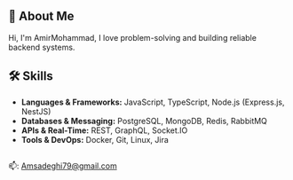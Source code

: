 ## 💫 About Me
 Hi, I'm AmirMohammad, I love problem-solving and building reliable backend systems.


## 🛠️ Skills
* **Languages & Frameworks:** JavaScript, TypeScript, Node.js (Express.js, NestJS)
* **Databases & Messaging:** PostgreSQL, MongoDB, Redis, RabbitMQ
* **APIs & Real-Time:** REST, GraphQL, Socket.IO
* **Tools & DevOps:** Docker, Git, Linux, Jira

##
📫: [Amsadeghi79@gmail.com](mailto:Amsadeghi79@gmail.com)
<!--
**AmirM-S/AmirM-S** is a ✨ _special_ ✨ repository because its `README.md` (this file) appears on your GitHub profile.
* **Principles:** FP, OOP, SOLID, Design patterns
* **Testing:** Jest, TDD/BDD concepts
Here are some ideas to get you started:

- 🔭 I’m currently working on ...
- 🌱 I’m currently learning ...
- 👯 I’m looking to collaborate on ...
- 🤔 I’m looking for help with ...
- 💬 Ask me about ...
- 📫 How to reach me: ...
- 😄 Pronouns: ...
- ⚡ Fun fact: ...
-->
